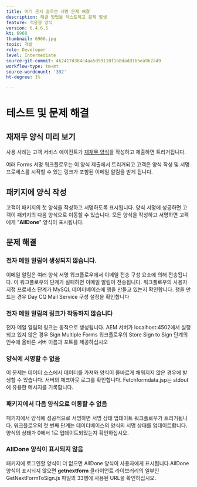 ```yaml
---
title: 여러 문서 솔루션 서명 문제 해결
description: 해결 방법을 테스트하고 문제 발생
feature: 적응형 양식
version: 6.4,6.5
kt: 6960
thumbnail: 6960.jpg
topic: 개발
role: Developer
level: Intermediate
source-git-commit: 462417d384c4aa5d99110f1b8dadd165ea9b2a49
workflow-type: tm+mt
source-wordcount: '392'
ht-degree: 1%

---
```



# 테스트 및 문제 해결


## 재재무 양식 미리 보기

사용 사례는 고객 서비스 에이전트가 [재재무 양식](http://localhost:4502/content/dam/formsanddocuments/formsandsigndemo/refinanceform/jcr:content?wcmmode=disabled)을 작성하고 제출하면 트리거됩니다.

여러 Forms 서명 워크플로우는 이 양식 제출에서 트리거되고 고객은 양식 작성 및 서명 프로세스를 시작할 수 있는 링크가 포함된 이메일 알림을 받게 됩니다.

## 패키지에 양식 작성

고객이 패키지의 첫 양식을 작성하고 서명하도록 표시됩니다. 양식 서명에 성공하면 고객이 패키지의 다음 양식으로 이동할 수 있습니다. 모든 양식을 작성하고 서명하면 고객에게 &quot;**AllDone**&quot; 양식이 표시됩니다.

## 문제 해결

### 전자 메일 알림이 생성되지 않습니다.

이메일 알림은 여러 양식 서명 워크플로우에서 이메일 전송 구성 요소에 의해 전송됩니다. 이 워크플로우의 단계가 실패하면 이메일 알림이 전송됩니다. 워크플로우의 사용자 지정 프로세스 단계가 MySQL 데이터베이스에 행을 만들고 있는지 확인합니다. 행을 만드는 경우 Day CQ Mail Service 구성 설정을 확인합니다

### 전자 메일 알림의 링크가 작동하지 않습니다

전자 메일 알림의 링크는 동적으로 생성됩니다. AEM 서버가 localhost:4502에서 실행되고 있지 않은 경우 Sign Multiple Forms 워크플로우의 Store Sign to Sign 단계의 인수에 올바른 서버 이름과 포트를 제공하십시오

### 양식에 서명할 수 없음

이 문제는 데이터 소스에서 데이터를 가져와 양식이 올바르게 채워지지 않은 경우에 발생할 수 있습니다. 서버의 체크아웃 로그를 확인합니다. Fetchformdata.jsp는 stdout에 유용한 메시지를 기록합니다.

### 패키지에서 다음 양식으로 이동할 수 없음

패키지에서 양식에 성공적으로 서명하면 서명 상태 업데이트 워크플로우가 트리거됩니다. 워크플로우의 첫 번째 단계는 데이터베이스의 양식의 서명 상태를 업데이트합니다. 양식의 상태가 0에서 1로 업데이트되었는지 확인하십시오.

### AllDone 양식이 표시되지 않음

패키지에 로그인할 양식이 더 없으면 AllDone 양식이 사용자에게 표시됩니다.AllDone 양식이 표시되지 않으면 **getnextform** 클라이언트 라이브러리의 일부인 GetNextFormToSign.js 파일의 33행에 사용된 URL을 확인하십시오.











